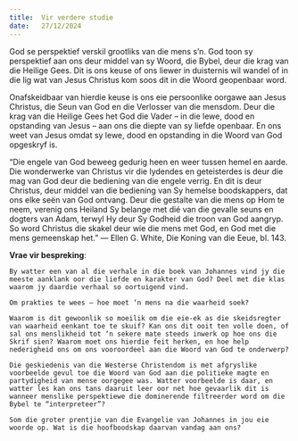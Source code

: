 ```yaml
---
title:  Vir verdere studie
date:   27/12/2024
---
```


God se perspektief verskil grootliks van die mens s’n. God toon sy perspektief aan ons deur middel van sy Woord, die Bybel, deur die krag van die Heilige Gees. Dit is ons keuse of ons liewer in duisternis wil wandel of in die lig wat van Jesus Christus kom soos dit in die Woord geopenbaar word.

Onafskeidbaar van hierdie keuse is ons eie persoonlike oorgawe aan Jesus Christus, die Seun van God en die Verlosser van die mensdom. Deur die krag van die Heilige Gees het God die Vader – in die lewe, dood en opstanding van Jesus – aan ons die diepte van sy liefde openbaar. En ons weet van Jesus omdat sy lewe, dood en opstanding in die Woord van God opgeskryf is.

“Die engele van God beweeg gedurig heen en weer tussen hemel en aarde. Die wonderwerke van Christus vir die lydendes en geteisterdes is deur die mag van God deur die bediening van die engele verrig. En dit is deur Christus, deur middel van die bediening van Sy hemelse boodskappers, dat ons elke seën van God ontvang. Deur die gestalte van die mens op Hom te neem, verenig ons Heiland Sy belange met dié van die gevalle seuns en dogters van Adam, terwyl Hy deur Sy Godheid die troon van God aangryp. So word Christus die skakel deur wie die mens met God, en God met die mens gemeenskap het.” — Ellen G. White, Die Koning van die Eeue, bl. 143.

**Vrae vir bespreking**:

`By watter een van al die verhale in die boek van Johannes vind jy die meeste aanklank oor die liefde en karakter van God? Deel met die klas waarom jy daardie verhaal so oortuigend vind.`

`Om prakties te wees – hoe moet ‘n mens na die waarheid soek?`

`Waarom is dit gewoonlik so moeilik om die eie-ek as die skeidsregter van waarheid eenkant toe te skuif? Kan ons dit ooit ten volle doen, of sal ons menslikheid tot ‘n sekere mate steeds inwerk op hoe ons die Skrif sien? Waarom moet ons hierdie feit herken, en hoe help nederigheid ons om ons vooroordeel aan die Woord van God te onderwerp?`

`Die geskiedenis van die Westerse Christendom is met afgryslike voorbeelde gevul toe die Woord van God aan die politieke magte en partydigheid van mense oorgegee was. Watter voorbeelde is daar, en watter les kan ons tans daaruit leer oor net hoe gevaarlik dit is wanneer menslike perspektiewe die dominerende filtreerder word om die Bybel te “interpreteer”?`

`Som die groter prentjie van die Evangelie van Johannes in jou eie woorde op. Wat is die hoofboodskap daarvan vandag aan ons?`